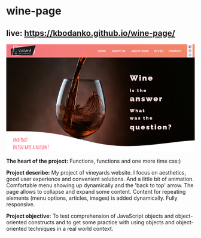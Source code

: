 # wine-page

## live: https://kbodanko.github.io/wine-page/

![page screen](https://github.com/kbodanko/wine-page/blob/main/image%204.png)

**The heart of the project:**
Functions, functions and one more time css:)

**Project describe:**
My project of vineyards website. I focus on aesthetics, good user experience and convenient solutions. And a little bit of animation. Comfortable menu showing up dynamically and the 'back to top' arrow. The page allows to collapse and expand some content. Content for repeating elements (menu options, articles, images) is added dynamically. Fully responsive.

**Project objective:**
To test comprehension of JavaScript objects and object-oriented constructs and  to get some practice with using objects and object-oriented techniques in a real world context.
